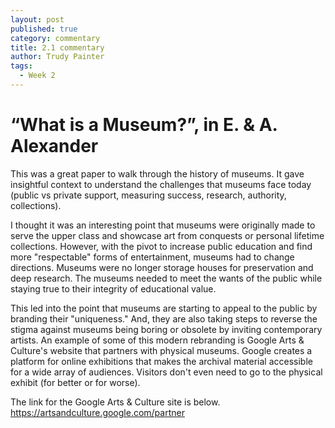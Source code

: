 ```yaml
---
layout: post
published: true
category: commentary
title: 2.1 commentary
author: Trudy Painter
tags:
  - Week 2
---
```

# “What is a Museum?”, in E. & A. Alexander

This was a great paper to walk through the history of museums. It gave insightful context to understand the challenges that museums face today (public vs private support, measuring success, research, authority, collections). 

I thought it was an interesting point that museums were originally made to serve the upper class and showcase art from conquests or personal lifetime collections. However, with the pivot to increase public education and find more "respectable" forms of entertainment, museums had to change directions. Museums were no longer storage houses for preservation and deep research. The museums needed to meet the wants of the public while staying true to their integrity of educational value.  

This led into the point that museums are starting to appeal to the public by branding their "uniqueness." And, they are also taking steps to reverse the stigma against museums being boring or obsolete by inviting contemporary artists. An example of some of this modern rebranding is Google Arts & Culture's website that partners with physical museums. Google creates a platform for online exhibitions that makes the archival material accessible for a wide array of audiences. Visitors don't even need to go to the physical exhibit (for better or for worse). 

The link for the Google Arts & Culture site is below. 
https://artsandculture.google.com/partner
